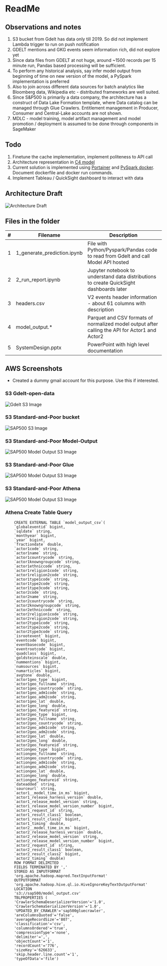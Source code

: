 # ReadMe

## Observations and notes
1. S3 bucket from Gdelt has data only till 2019. So did not implement Lambda trigger to run on push notification
2. GDELT mentions and GKG events seem information rich, did not explore yet
3. Since data files from GDELT at not huge, around ~1500 records per 15 minute run, Pandas based processing will be sufficient. 
4. To perform any historical analysis, say infer model output from beginning of time on new version of the model, a PySpark implementation is preferred
5. Also to join across different data sources for batch analytics like Bloomberg data, Wikipedia etc - distributed frameworks are well suited. 
6. Since S&P500 is primarily a data company, the architecture has a construct of Data Lake Formation template, where Data catalog can be managed through Glue Crawlers. Entitlement management in Producer, Consumer and Central-Lake accounts are not shown. 
7. MDLC - model training, model artifact management and model promotion / deployment is assumed to be done through components in SageMaker

## Todo
1. Finetune the cache implementation, implement politeness to API call
2. Architecture representation in [C4 model](https://c4model.com/)
3. Current solution is implemented using [Portainer](https://www.portainer.io/) and [PySpark docker](https://hub.docker.com/r/jupyter/pyspark-notebook). Document dockerfile and docker run commands.
4. Implement Tableau / QuickSight dashboard to interact with data 

## Architecture Draft
![Architecture Draft](images/arch_1.png)

## Files in the folder
|#|Filename|Description|
|--|---|---|
|1|1_generate_prediction.ipynb| File with Python/Pyspark/Pandas code to read from Gdelt and call Model API hosted|
|2|2_run_report.ipynb| Jupyter notebook to understand data distributions to create QuickSight dashboards later|
|3|headers.csv|V2 events header information - about 61 columns with description|
|4|model_output.*|Parquet and CSV formats of normalized model output after calling the API for Actor1 and Actor2|
|5|SystemDesign.pptx|PowerPoint with high level documentation|

## AWS Screenshots
- Created a dummy gmail account for this purpose. Use this if interested. 

### S3 Gdelt-open-data
![Gdelt S3 Image](images/gdelt-s3.png)

### S3 Standard-and-Poor bucket
![SAP500 S3 Image](images/sap500-s3.png)

### S3 Standard-and-Poor Model-Output
![SAP500 Model Output S3 Image](images/sap500-s3-model-output.png)

### S3 Standard-and-Poor Glue
![SAP500 Model Output S3 Image](images/sap500-gluecrawler.png)

### S3 Standard-and-Poor Athena
![SAP500 Model Output S3 Image](images/sap500-athena.png)

### Athena Create Table Query 
```
    CREATE EXTERNAL TABLE `model_output_csv`(
    `globaleventid` bigint, 
    `sqldate` string, 
    `monthyear` bigint, 
    `year` bigint, 
    `fractiondate` double, 
    `actor1code` string, 
    `actor1name` string, 
    `actor1countrycode` string, 
    `actor1knowngroupcode` string, 
    `actor1ethniccode` string, 
    `actor1religion1code` string, 
    `actor1religion2code` string, 
    `actor1type1code` string, 
    `actor1type2code` string, 
    `actor1type3code` string, 
    `actor2code` string, 
    `actor2name` string, 
    `actor2countrycode` string, 
    `actor2knowngroupcode` string, 
    `actor2ethniccode` string, 
    `actor2religion1code` string, 
    `actor2religion2code` string, 
    `actor2type1code` string, 
    `actor2type2code` string, 
    `actor2type3code` string, 
    `isrootevent` bigint, 
    `eventcode` bigint, 
    `eventbasecode` bigint, 
    `eventrootcode` bigint, 
    `quadclass` bigint, 
    `goldsteinscale` double, 
    `nummentions` bigint, 
    `numsources` bigint, 
    `numarticles` bigint, 
    `avgtone` double, 
    `actor1geo_type` bigint, 
    `actor1geo_fullname` string, 
    `actor1geo_countrycode` string, 
    `actor1geo_adm1code` string, 
    `actor1geo_adm2code` string, 
    `actor1geo_lat` double, 
    `actor1geo_long` double, 
    `actor1geo_featureid` string, 
    `actor2geo_type` bigint, 
    `actor2geo_fullname` string, 
    `actor2geo_countrycode` string, 
    `actor2geo_adm1code` string, 
    `actor2geo_adm2code` string, 
    `actor2geo_lat` double, 
    `actor2geo_long` double, 
    `actor2geo_featureid` string, 
    `actiongeo_type` bigint, 
    `actiongeo_fullname` string, 
    `actiongeo_countrycode` string, 
    `actiongeo_adm1code` string, 
    `actiongeo_adm2code` string, 
    `actiongeo_lat` double, 
    `actiongeo_long` double, 
    `actiongeo_featureid` string, 
    `dateadded` string, 
    `sourceurl` string, 
    `actor1__model_time_in_ms` bigint, 
    `actor1_release_harness_version` double, 
    `actor1_release_model_version` string, 
    `actor1_release_model_version_number` bigint, 
    `actor1_request_id` string, 
    `actor1_result_class1` boolean, 
    `actor1_result_class2` bigint, 
    `actor1_timing` double, 
    `actor2__model_time_in_ms` bigint, 
    `actor2_release_harness_version` double, 
    `actor2_release_model_version` string, 
    `actor2_release_model_version_number` bigint, 
    `actor2_request_id` string, 
    `actor2_result_class1` boolean, 
    `actor2_result_class2` bigint, 
    `actor2_timing` double)
    ROW FORMAT DELIMITED 
    FIELDS TERMINATED BY ',' 
    STORED AS INPUTFORMAT 
    'org.apache.hadoop.mapred.TextInputFormat' 
    OUTPUTFORMAT 
    'org.apache.hadoop.hive.ql.io.HiveIgnoreKeyTextOutputFormat'
    LOCATION
    's3://sap500/model_output.csv'
    TBLPROPERTIES (
    'CrawlerSchemaDeserializerVersion'='1.0', 
    'CrawlerSchemaSerializerVersion'='1.0', 
    'UPDATED_BY_CRAWLER'='sap500gluecrawler', 
    'areColumnsQuoted'='false', 
    'averageRecordSize'='807', 
    'classification'='csv', 
    'columnsOrdered'='true', 
    'compressionType'='none', 
    'delimiter'=',', 
    'objectCount'='1', 
    'recordCount'='776', 
    'sizeKey'='626633', 
    'skip.header.line.count'='1', 
    'typeOfData'='file')
```
